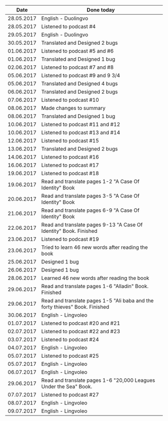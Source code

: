 |Date      |Done today|
|----------|----------|
|28.05.2017|English - Duolingvo|
|28.05.2017|Listened to podcast #4|
|29.05.2017|English - Duolingvo|
|30.05.2017|Translated and Designed 2 bugs|
|01.06.2017|Listened to podcast #5 and #6|
|01.06.2017|Translated and Designed 1 bug|
|02.06.2017|Listened to podcast #7 and #8|
|05.06.2017|Listened to podcast #9 and 9 3/4|
|05.06.2017|Translated and Designed 4 bugs|
|06.06.2017|Translated and Designed 2 bugs|
|07.06.2017|Listened to podcast #10|
|08.06.2017|Made changes to summary|
|08.06.2017|Translated and Designed 1 bug|
|10.06.2017|Listened to podcast #11 and #12|
|10.06.2017|Listened to podcast #13 and #14|
|12.06.2017|Listened to podcast #15|
|13.06.2017|Translated and Designed 2 bugs|
|14.06.2017|Listened to podcast #16|
|16.06.2017|Listened to podcast #17|
|19.06.2017|Listened to podcast #18|
|19.06.2017|Read and translate pages 1-2 "A Case Of Identity" Book|
|20.06.2017|Read and translate pages 3-5 "A Case Of Identity" Book|
|21.06.2017|Read and translate pages 6-9 "A Case Of Identity" Book|
|22.06.2017|Read and translate pages 9-13 "A Case Of Identity" Book. Finished|
|23.06.2017|Listened to podcast #19|
|23.06.2017|Tried to learn 46 new words after reading the book|
|25.06.2017|Designed 1 bug|
|26.06.2017|Designed 1 bug|
|28.06.2017|Learned 46 new words after reading the book|
|29.06.2017|Read and translate pages 1-6 "Alladin" Book. Finished|
|29.06.2017|Read and translate pages 1-5 "Ali baba and the forty thieves" Book. Finished|
|30.06.2017|English - Lingvoleo|
|01.07.2017|Listened to podcast #20 and #21|
|02.07.2017|Listened to podcast #22 and #23|
|03.07.2017|Listened to podcast #24|
|04.07.2017|English - Lingvoleo|
|05.07.2017|Listened to podcast #25|
|05.07.2017|English - Lingvoleo|
|06.07.2017|English - Lingvoleo|
|29.06.2017|Read and translate pages 1-6 "20,000 Leagues Under the Sea" Book.|
|07.07.2017|Listened to podcast #27|
|08.07.2017|English - Lingvoleo|
|09.07.2017|English - Lingvoleo|
